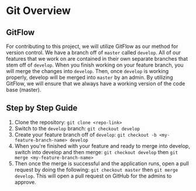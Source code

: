 # Git Overview

## GitFlow

For contributing to this project, we will utilize GitFlow as our method for version control. We have a branch off of ```master``` called ```develop```. All of our features that we work on are contained in their own separate branches that stem off of ```develop```. When you finish working on your feature branch, you will merge the changes into ```develop```. Then, once ```develop``` is working properly, develop will be merged into ```master``` by an admin. By utilizing GitFlow, we will ensure that we always have a working version of the code base (master).

## Step by Step Guide

1. Clone the repository: ```git clone <repo-link>```
2. Switch to the ```develop``` branch: ```git checkout develop```
3. Create your feature branch off of ```develop```: ```git checkout -b <my-feature-branch-name> develop```
4. When you're finished with your feature and ready to merge into develop, switch into develop and then merge: ```git checkout develop``` then ```git merge <my-feature-branch-name>```
5. Then once the merge is successful and the application runs, open a pull request by doing the following: ```git checkout master``` then ```git merge develop```. This will open a pull request on GitHub for the admins to approve.
